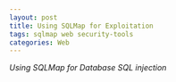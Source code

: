 ```yaml
---
layout: post
title: Using SQLMap for Exploitation
tags: sqlmap web security-tools 
categories: Web
---
```


<body>
<i>Using SQLMap for Database SQL injection</i>
</body>